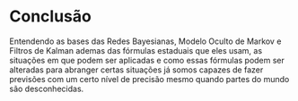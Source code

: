 # Conclusão

Entendendo as bases das Redes Bayesianas, Modelo Oculto de Markov e Filtros de Kalman ademas das fórmulas estaduais que eles usam, as situações em que podem ser aplicadas e como essas fórmulas podem ser alteradas para abranger certas situações já somos capazes de fazer previsões com um certo nível de precisão mesmo quando partes do mundo são desconhecidas.